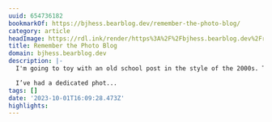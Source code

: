 ```yaml
---
uuid: 654736182
bookmarkOf: https://bjhess.bearblog.dev/remember-the-photo-blog/
category: article
headImage: https://rdl.ink/render/https%3A%2F%2Fbjhess.bearblog.dev%2Fremember-the-photo-blog%2F
title: Remember the Photo Blog
domain: bjhess.bearblog.dev
description: |-
  I'm going to toy with an old school post in the style of the 2000s. This post inspired by someone else's blog post. Skoobs writes:

  I’ve had a dedicated phot...
tags: []
date: '2023-10-01T16:09:28.473Z'
highlights: 
---
```




